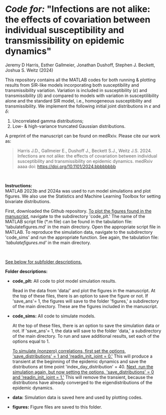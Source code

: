 # *Code for:* "Infections are not alike: the effects of covariation between individual susceptibility and transmissibility on epidemic dynamics"
Jeremy D Harris, Esther Gallmeier, Jonathan Dushoff, Stephen J. Beckett, Joshua S. Weitz (2024)


This repository contains all the MATLAB codes for both running & plotting results from SIR-like models incorporating both susceptibility and transmissibility variation. Variation is included in susceptibility ($\varepsilon$) and transmissibility ($\delta$) and compared to models with variation in susceptilibility alone and the standard SIR model, i.e., homogeneous susceptibility and transmissibility. We implement the following initial joint distributions in $\varepsilon$ and $\delta$: <br>
<ol>
<li> Uncorrelated gamma distributions;  </li> 
<li>  Low- & high-variance truncated Gaussian distributions.  </li> 
</ol>
A preprint of the manuscript can be found on medRxiv. Please cite our work as:


> Harris J.D., Gallmeier E., Dushoff J., Beckett S.J., Weitz J.S. 2024. Infections are not alike: the effects of covariation between individual susceptibility and transmissibility on epidemic dynamics. medRxiv aaaa doi: https://doi.org/10.1101/2024.bbbbbbbb 

<br>

**Instructions:** <br>
MATLAB 2023b and 2024a was used to run model simulations and plot figures. We also use the Statistics and Machine Learning Toolbox for setting bivariate distributions. <br>

  <p>First, downloaded the Github repository. <u>To plot the figures found in the manuscript</u>, navigate to the subdirectory 'code_plt.' The name of the MATLAB script file (*.m file)  can be found in the tabulation file: 'tabulatefigures.md' in the main directory. Open the appropriate script file in MATLAB. To reproduce the simulation data, navigate to the subdirectory 'code_sims' and run the appropriate function. See again, the tabulation file: <em>'tabulatefigures.md'</em> in the main directory.</p> <br>

<u>See below for subfolder descriptions.</u>

**Folder descriptions:** <br>

- **code_plt:** All code to plot model simulation results. <br>

  <p>Read in the data from 'data/' and plot the figures in the manuscript. At the top of these files, there is an option to save the figure or not. If 'save_ans'= 1, the figures will save to the folder 'figures,' a subdirectory of the main directory. These are the figures included in the manuscript.</p>


- **code_sims:** All code to simulate models. <br>

  <p> At the top of these files, there is an option to save the simulation data or not. If 'save_ans'= 1, the data will save to the folder 'data,' a subdirectory of the main directory. To run and save additional results, set each of the options equal to 1. <br> 

  <u>To simulate (nonzero) correlations, first set the options, 'save_distributions' = 1 and 'readin_init_joint = 0.'</u> This will produce a transient at the beginning of the epidemic dynamics and save the distributions at time point 'index_day_distribution' = 40. <u>Next, run the simulation again, but now setting the options, 'save_distributions' = 0 and 'readin_init_joint = 1.'</u> This will remove the transient, because the distributions have already converged to the eigendistributions of the epidemic dynamics.</p>


- **data:** Simulation data is saved here and used by plotting codes. <br>


- **figures:** Figure files are saved to this folder.